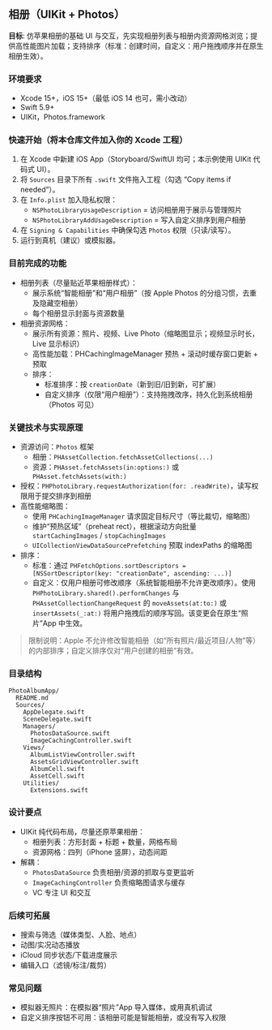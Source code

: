 ## 相册（UIKit + Photos）

**目标**: 仿苹果相册的基础 UI 与交互，先实现相册列表与相册内资源网格浏览；提供高性能图片加载；支持排序（标准：创建时间，自定义：用户拖拽顺序并在原生相册生效）。

### 环境要求
- Xcode 15+，iOS 15+（最低 iOS 14 也可，需小改动）
- Swift 5.9+
- UIKit，Photos.framework

### 快速开始（将本仓库文件加入你的 Xcode 工程）
1. 在 Xcode 中新建 iOS App（Storyboard/SwiftUI 均可；本示例使用 UIKit 代码式 UI）。
2. 将 `Sources` 目录下所有 `.swift` 文件拖入工程（勾选 “Copy items if needed”）。
3. 在 `Info.plist` 加入隐私权限：
   - `NSPhotoLibraryUsageDescription` = 访问相册用于展示与管理照片
   - `NSPhotoLibraryAddUsageDescription` = 写入自定义排序到用户相册
4. 在 `Signing & Capabilities` 中确保勾选 `Photos` 权限（只读/读写）。
5. 运行到真机（建议）或模拟器。

### 目前完成的功能
- 相册列表（尽量贴近苹果相册样式）：
  - 展示系统“智能相册”和“用户相册”（按 Apple Photos 的分组习惯，去重及隐藏空相册）
  - 每个相册显示封面与资源数量
- 相册资源网格：
  - 展示所有资源：照片、视频、Live Photo（缩略图显示；视频显示时长，Live 显示标识）
  - 高性能加载：PHCachingImageManager 预热 + 滚动时缓存窗口更新 + 预取
  - 排序：
    - 标准排序：按 `creationDate`（新到旧/旧到新，可扩展）
    - 自定义排序（仅限“用户相册”）：支持拖拽改序，持久化到系统相册（Photos 可见）

### 关键技术与实现原理
- 资源访问：`Photos` 框架
  - 相册：`PHAssetCollection.fetchAssetCollections(...)`
  - 资源：`PHAsset.fetchAssets(in:options:)` 或 `PHAsset.fetchAssets(with:)`
- 授权：`PHPhotoLibrary.requestAuthorization(for: .readWrite)`，读写权限用于提交排序到相册
- 高性能缩略图：
  - 使用 `PHCachingImageManager` 请求固定目标尺寸（等比裁切，缩略图）
  - 维护“预热区域”（preheat rect），根据滚动方向批量 `startCachingImages` / `stopCachingImages`
  - `UICollectionViewDataSourcePrefetching` 预取 indexPaths 的缩略图
- 排序：
  - 标准：通过 `PHFetchOptions.sortDescriptors = [NSSortDescriptor(key: "creationDate", ascending: ...)]`
  - 自定义：仅用户相册可修改顺序（系统智能相册不允许更改顺序）。使用 `PHPhotoLibrary.shared().performChanges` 与 `PHAssetCollectionChangeRequest` 的 `moveAssets(at:to:)` 或 `insertAssets(_:at:)` 将用户拖拽后的顺序写回。该变更会在原生“照片”App 中生效。

> 限制说明：Apple 不允许修改智能相册（如“所有照片/最近项目/人物”等）的内部排序；自定义排序仅对“用户创建的相册”有效。

### 目录结构
```
PhotoAlbumApp/
  README.md
  Sources/
    AppDelegate.swift
    SceneDelegate.swift
    Managers/
      PhotosDataSource.swift
      ImageCachingController.swift
    Views/
      AlbumListViewController.swift
      AssetsGridViewController.swift
      AlbumCell.swift
      AssetCell.swift
    Utilities/
      Extensions.swift
```

### 设计要点
- UIKit 纯代码布局，尽量还原苹果相册：
  - 相册列表：方形封面 + 标题 + 数量，网格布局
  - 资源网格：四列（iPhone 竖屏），动态间距
- 解耦：
  - `PhotosDataSource` 负责相册/资源的抓取与变更监听
  - `ImageCachingController` 负责缩略图请求与缓存
  - VC 专注 UI 和交互

### 后续可拓展
- 搜索与筛选（媒体类型、人脸、地点）
- 动图/实况动态播放
- iCloud 同步状态/下载进度展示
- 编辑入口（滤镜/标注/裁剪）

### 常见问题
- 模拟器无照片：在模拟器“照片”App 导入媒体，或用真机调试
- 自定义排序按钮不可用：该相册可能是智能相册，或没有写入权限

